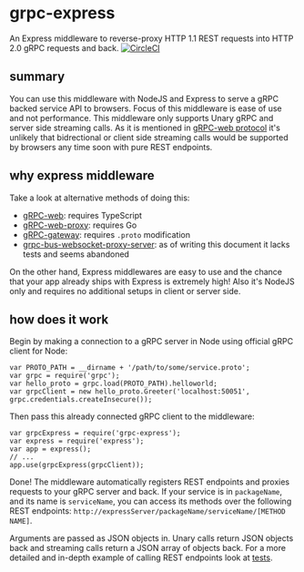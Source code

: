 # grpc-express

An Express middleware to reverse-proxy HTTP 1.1 REST requests into HTTP 2.0 gRPC
requests and back. [![CircleCI](https://circleci.com/gh/sepehr-laal/grpc-express.svg?style=svg)](https://circleci.com/gh/sepehr-laal/grpc-express)

## summary

You can use this middleware with NodeJS and Express to serve a gRPC backed service API to browsers.
Focus of this middleware is ease of use and not performance. This middleware only supports Unary gRPC and server side streaming calls. As it is mentioned in [gRPC-web protocol](https://github.com/grpc/grpc/blob/master/doc/PROTOCOL-WEB.md) it's unlikely that bidrectional or client side streaming calls would be supported by browsers any time soon with pure REST endpoints.

## why express middleware

Take a look at alternative methods of doing this:

* [gRPC-web](https://github.com/improbable-eng/grpc-web): requires TypeScript
* [gRPC-web-proxy](https://github.com/improbable-eng/grpc-web/tree/master/go/grpcwebproxy): requires Go
* [gRPC-gateway](https://github.com/grpc-ecosystem/grpc-gateway): requires `.proto` modification
* [grpc-bus-websocket-proxy-server](https://github.com/gabrielgrant/grpc-bus-websocket-proxy-server): as of writing this document it lacks tests and seems abandoned

On the other hand, Express middlewares are easy to use and the chance that your app already ships with Express is extremely high! Also it's NodeJS only and requires no additional setups in client or server side.

## how does it work

Begin by making a connection to a gRPC server in Node using official gRPC client for Node:

```JS
var PROTO_PATH = __dirname + '/path/to/some/service.proto';
var grpc = require('grpc');
var hello_proto = grpc.load(PROTO_PATH).helloworld;
var grpcClient = new hello_proto.Greeter('localhost:50051', grpc.credentials.createInsecure());
```

Then pass this already connected gRPC client to the middleware:

```JS
var grpcExpress = require('grpc-express');
var express = require('express');
var app = express();
// ...
app.use(grpcExpress(grpcClient));
```

Done! The middleware automatically registers REST endpoints and proxies requests to your gRPC server and back. If your service is in `packageName`, and its name is `serviceName`, you can access its methods over the following REST endpoints: `http://expressServer/packageName/serviceName/[METHOD NAME]`.

Arguments are passed as JSON objects in. Unary calls return JSON objects back and streaming calls return a JSON array of objects back. For a more detailed and in-depth example of calling REST endpoints look at [tests](test/middleware.test.js).
